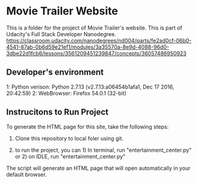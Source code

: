 # Movie Trailer Website

This is a folder for the project of Movie Trailer's website. This is part of Udacity's Full Stack Developer Nanodegree.
https://classroom.udacity.com/nanodegrees/nd004/parts/fe2ad0cf-06b0-4541-87ab-0b6d59e21ef1/modules/3a35570a-8e9d-4088-96d0-3dbe22d1fcb6/lessons/3561209451239847/concepts/36057486950923

## Developer's environment
  1: Python verison: Python 2.7.13 (v2.7.13:a06454b1afa1, Dec 17 2016, 20:42:59)
  2: WebBrowser: Firefox 54.0.1 (32-bit)
  
  
## Instrucitons to Run Project

To generate the HTML page for this site, take the following steps:

  1. Clone this repository to local foler using git.

  2. to run the project, you can 1) In terminal, run "entertainment_center.py" or 2) on IDLE, run "entertainment_center.py"

The script will generate an HTML page that will open automatically in your default browser. 
